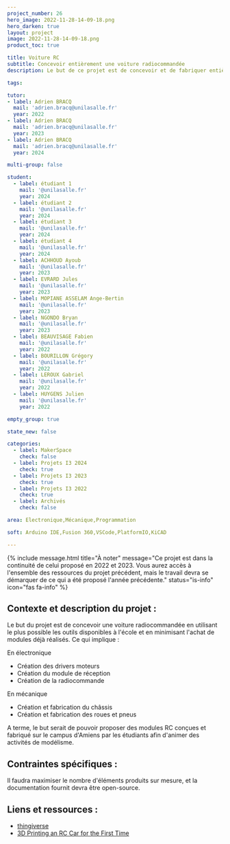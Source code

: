 ```yaml
---
project_number: 26
hero_image: 2022-11-28-14-09-18.png
hero_darken: true
layout: project
image: 2022-11-28-14-09-18.png
product_toc: true

title: Voiture RC 
subtitle: Concevoir entièrement une voiture radiocommandée
description: Le but de ce projet est de concevoir et de fabriquer entièrement une voiture radiocommandée dans le Makerspace. 

tags: 

tutor:
- label: Adrien BRACQ
  mail: 'adrien.bracq@unilasalle.fr'
  year: 2022
- label: Adrien BRACQ
  mail: 'adrien.bracq@unilasalle.fr'
  year: 2023
- label: Adrien BRACQ
  mail: 'adrien.bracq@unilasalle.fr'
  year: 2024

multi-group: false

student:
  - label: étudiant 1
    mail: '@unilasalle.fr'
    year: 2024
  - label: étudiant 2
    mail: '@unilasalle.fr'
    year: 2024
  - label: étudiant 3
    mail: '@unilasalle.fr'
    year: 2024
  - label: étudiant 4
    mail: '@unilasalle.fr'
    year: 2024
  - label: ACHHOUD Ayoub 
    mail: '@unilasalle.fr'
    year: 2023
  - label: EVRARD Jules 
    mail: '@unilasalle.fr'
    year: 2023
  - label: MOPIANE ASSELAM Ange-Bertin 
    mail: '@unilasalle.fr'
    year: 2023
  - label: NGONDO Bryan 
    mail: '@unilasalle.fr'
    year: 2023
  - label: BEAUVISAGE Fabien
    mail: '@unilasalle.fr'
    year: 2022
  - label: BOURILLON Grégory
    mail: '@unilasalle.fr'
    year: 2022
  - label: LEROUX Gabriel
    mail: '@unilasalle.fr'
    year: 2022
  - label: HUYGENS Julien
    mail: '@unilasalle.fr'
    year: 2022

empty_group: true

state_new: false

categories:
  - label: MakerSpace
    check: false
  - label: Projets I3 2024
    check: true
  - label: Projets I3 2023
    check: true
  - label: Projets I3 2022
    check: true
  - label: Archivés
    check: false

area: Electronique,Mécanique,Programmation

soft: Arduino IDE,Fusion 360,VSCode,PlatformIO,KiCAD

---
```


{% 
include message.html 
title="À noter" 
message="Ce projet est dans la continuité de celui proposé en 2022 et 2023. Vous aurez accès à l'ensemble des ressources du projet précédent, mais le travail devra se démarquer de ce qui a été proposé l'année précédente."
status="is-info" 
icon="fas fa-info" 
%}

## Contexte et description du projet  :

Le but du projet est de concevoir une voiture radiocommandée en utilisant le plus possible les outils disponibles à l'école et en minimisant l'achat de modules déjà réalisés. Ce qui implique :

En électronique 
- Création des drivers moteurs
- Création du module de réception
- Création de la radiocommande

En mécanique 
- Création et fabrication du châssis
- Création et fabrication des roues et pneus

A terme, le but serait de pouvoir proposer des modules RC conçues et fabriqué sur le campus d'Amiens par les étudiants afin d'animer des activités de modélisme.

## Contraintes spécifiques :

Il faudra maximiser le nombre d'éléments produits sur mesure, et la documentation fournit devra être open-source.

## Liens et ressources :

- [thingiverse](https://www.thingiverse.com/thing:2653508)
- [3D Printing an RC Car for the First Time](https://www.youtube.com/watch?v=8MLCOW4ptQk)
